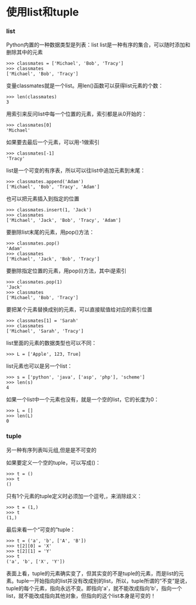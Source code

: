 # 使用list和tuple
### list
Python内置的一种数据类型是列表：list
list是一种有序的集合，可以随时添加和删除其中的元素
```
>>> classmates = ['Michael', 'Bob', 'Tracy']
>>> classmates
['Michael', 'Bob', 'Tracy']
```
变量classmates就是一个list。用len()函数可以获得list元素的个数：
```
>>> len(classmates)
3
```
用索引来反问list中每一个位置的元素，索引都是从0开始的：
```
>>> classmates[0]
'Michael'
```
如果要去最后一个元素，可以用-1做索引
```
>>> classmates[-1]
'Tracy'
```
list是一个可变的有序表，所以可以往list中追加元素到末尾：
```
>>> classmates.append('Adam')
['Michael', 'Bob', 'Tracy', 'Adam']
```
也可以把元素插入到指定的位置
```
>>> classmates.insert(1, 'Jack')
>>> classmates
['Michael', 'Jack', 'Bob', 'Tracy', 'Adam']
```
要删除list末尾的元素，用pop()方法：
```
>>> classmates.pop()
'Adam'
>>> classmates
['Michael', 'Jack', 'Bob', 'Tracy']
```
要删除指定位置的元素，用pop(i)方法，其中i是索引
```
>>> classmates.pop(1)
'Jack'
>>> classmates
['Michael', 'Bob', 'Tracy']
```
要把某个元素替换成别的元素，可以直接赋值给对应的索引位置
```
>>> classmates[1] = 'Sarah'
>>> classmates
['Michael', 'Sarah', 'Tracy']
```
list里面的元素的数据类型也可以不同：
```
>>> L = ['Apple', 123, True]
```
list元素也可以是另一个list：
```
>>> s = ['python', 'java', ['asp', 'php'], 'scheme']
>>> len(s)
4
```
如果一个list中一个元素也没有，就是一个空的list，它的长度为0：
```
>>> L = []
>>> len(L)
0
```
### tuple
另一种有序列表叫元组,但是是不可变的

如果要定义一个空的tuple，可以写成()：
```
>>> t = ()
>>> t
()
```
只有1个元素的tuple定义时必须加一个逗号,，来消除歧义：
```
>>> t = (1,)
>>> t
(1,)
```
最后来看一个“可变的”tuple：
```
>>> t = ('a', 'b', ['A', 'B'])
>>> t[2][0] = 'X'
>>> t[2][1] = 'Y'
>>> t
('a', 'b', ['X', 'Y'])
```
表面上看，tuple的元素确实变了，但其实变的不是tuple的元素，而是list的元素。tuple一开始指向的list并没有改成别的list，所以，tuple所谓的“不变”是说，tuple的每个元素，指向永远不变。即指向'a'，就不能改成指向'b'，指向一个list，就不能改成指向其他对象，但指向的这个list本身是可变的！
